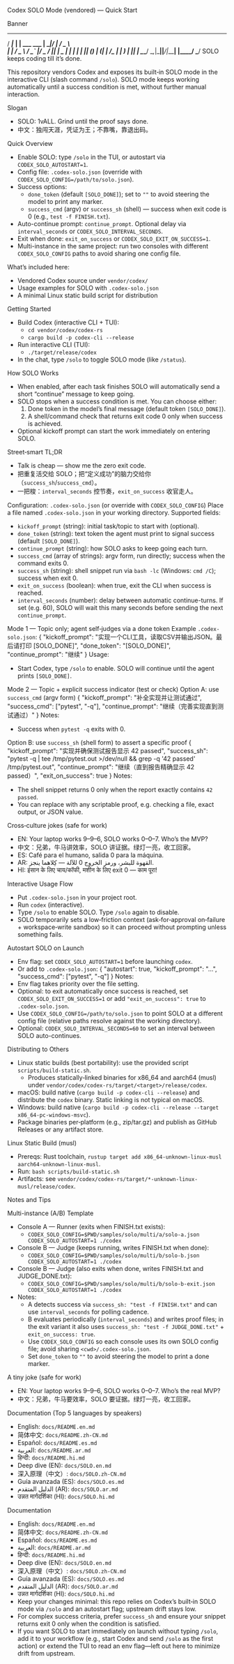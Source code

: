 Codex SOLO Mode (vendored) — Quick Start

Banner
  ____          _            _____  ____   ___   
 / ___|___   __| | ___  ___ | ____|/ ___| / _ \  
| |   / _ \ / _` |/ _ \/ __||  _|  \___ \| | | | 
| |__| (_) | (_| |  __/\__ \| |___  ___) | |_| | 
 \____\___/ \__,_|\___||___/|_____| |____/ \___/  SOLO keeps coding till it’s done.


This repository vendors Codex and exposes its built‑in SOLO mode in the interactive CLI (slash command `/solo`). SOLO mode keeps working automatically until a success condition is met, without further manual interaction.

Slogan
- SOLO: 1vALL. Grind until the proof says done.
- 中文：独闯天涯，凭证为王；不靠嘴，靠退出码。

Quick Overview
- Enable SOLO: type `/solo` in the TUI, or autostart via `CODEX_SOLO_AUTOSTART=1`.
- Config file: `.codex-solo.json` (override with `CODEX_SOLO_CONFIG=/path/to/solo.json`).
- Success options:
  - `done_token` (default `[SOLO_DONE]`); set to `""` to avoid steering the model to print any marker.
  - `success_cmd` (argv) or `success_sh` (shell) — success when exit code is 0 (e.g., `test -f FINISH.txt`).
- Auto-continue prompt: `continue_prompt`. Optional delay via `interval_seconds` or `CODEX_SOLO_INTERVAL_SECONDS`.
- Exit when done: `exit_on_success` or `CODEX_SOLO_EXIT_ON_SUCCESS=1`.
- Multi-instance in the same project: run two consoles with different `CODEX_SOLO_CONFIG` paths to avoid sharing one config file.

What’s included here:
- Vendored Codex source under `vendor/codex/`
- Usage examples for SOLO with `.codex-solo.json`
- A minimal Linux static build script for distribution

Getting Started
- Build Codex (interactive CLI + TUI):
  - `cd vendor/codex/codex-rs`
  - `cargo build -p codex-cli --release`
- Run interactive CLI (TUI):
  - `./target/release/codex`
- In the chat, type `/solo` to toggle SOLO mode (like `/status`).

How SOLO Works
- When enabled, after each task finishes SOLO will automatically send a short “continue” message to keep going.
- SOLO stops when a success condition is met. You can choose either:
  1) Done token in the model’s final message (default token `[SOLO_DONE]`).
  2) A shell/command check that returns exit code 0 only when success is achieved.
- Optional kickoff prompt can start the work immediately on entering SOLO.

Street‑smart TL;DR
- Talk is cheap — show me the zero exit code.
- 把重复活交给 SOLO；把“定义成功”的脑力交给你（`success_sh`/`success_cmd`）。
- 一把梭：`interval_seconds` 控节奏，`exit_on_success` 收官走人。

Configuration: `.codex-solo.json` (or override with `CODEX_SOLO_CONFIG`)
Place a file named `.codex-solo.json` in your working directory. Supported fields:
- `kickoff_prompt` (string): initial task/topic to start with (optional).
- `done_token` (string): text token the agent must print to signal success (default `[SOLO_DONE]`).
- `continue_prompt` (string): how SOLO asks to keep going each turn.
- `success_cmd` (array of strings): argv form, run directly; success when the command exits 0.
- `success_sh` (string): shell snippet run via `bash -lc` (Windows: `cmd /C`); success when exit 0.
- `exit_on_success` (boolean): when true, exit the CLI when success is reached.
 - `interval_seconds` (number): delay between automatic continue-turns. If set (e.g. 60), SOLO will wait this many seconds before sending the next `continue_prompt`.

Mode 1 — Topic only; agent self‑judges via a done token
Example `.codex-solo.json`:
{
  "kickoff_prompt": "实现一个CLI工具，读取CSV并输出JSON。最后请打印 [SOLO_DONE]",
  "done_token": "[SOLO_DONE]",
  "continue_prompt": "继续"
}
Usage:
- Start Codex, type `/solo` to enable. SOLO will continue until the agent prints `[SOLO_DONE]`.

Mode 2 — Topic + explicit success indicator (test or check)
Option A: use `success_cmd` (argv form)
{
  "kickoff_prompt": "补全实现并让测试通过",
  "success_cmd": ["pytest", "-q"],
  "continue_prompt": "继续（完善实现直到测试通过）"
}
Notes:
- Success when `pytest -q` exits with 0.

Option B: use `success_sh` (shell form) to assert a specific proof
{
  "kickoff_prompt": "实现并确保测试报告显示 42 passed",
  "success_sh": "pytest -q | tee /tmp/pytest.out >/dev/null && grep -q '42 passed' /tmp/pytest.out",
  "continue_prompt": "继续（直到报告精确显示 42 passed）",
  "exit_on_success": true
}
Notes:
- The shell snippet returns 0 only when the report exactly contains `42 passed`.
- You can replace with any scriptable proof, e.g. checking a file, exact output, or JSON value.

Cross‑culture jokes (safe for work)
- EN: Your laptop works 9–9–6, SOLO works 0–0–7. Who’s the MVP?
- 中文：兄弟，牛马讲效率，SOLO 讲证据。绿灯一亮，收工回家。
- ES: Café para el humano, salida 0 para la máquina.
- AR: القهوة للبشر، ورمز الخروج 0 للآلة — كِلاهما ينجز.
- HI: इंसान के लिए चाय/कॉफी, मशीन के लिए exit 0 — काम पूरा!

Interactive Usage Flow
- Put `.codex-solo.json` in your project root.
- Run `codex` (interactive).
- Type `/solo` to enable SOLO. Type `/solo` again to disable.
- SOLO temporarily sets a low‑friction context (ask‑for‑approval on‑failure + workspace‑write sandbox) so it can proceed without prompting unless something fails.

Autostart SOLO on Launch
- Env flag: set `CODEX_SOLO_AUTOSTART=1` before launching `codex`.
- Or add to `.codex-solo.json`:
  {
    "autostart": true,
    "kickoff_prompt": "...",
    "success_cmd": ["pytest", "-q"]
  }
Notes:
- Env flag takes priority over the file setting.
- Optional: to exit automatically once success is reached, set `CODEX_SOLO_EXIT_ON_SUCCESS=1` or add `"exit_on_success": true` to `.codex-solo.json`.
- Use `CODEX_SOLO_CONFIG=/path/to/solo.json` to point SOLO at a different config file (relative paths resolve against the working directory).
 - Optional: `CODEX_SOLO_INTERVAL_SECONDS=60` to set an interval between SOLO auto-continues.

Distributing to Others
- Linux static builds (best portability): use the provided script `scripts/build-static.sh`.
  - Produces statically‑linked binaries for x86_64 and aarch64 (musl) under `vendor/codex/codex-rs/target/<target>/release/codex`.
- macOS: build native (`cargo build -p codex-cli --release`) and distribute the `codex` binary. Static linking is not typical on macOS.
- Windows: build native (`cargo build -p codex-cli --release --target x86_64-pc-windows-msvc`).
- Package binaries per‑platform (e.g., zip/tar.gz) and publish as GitHub Releases or any artifact store.

Linux Static Build (musl)
- Prereqs: Rust toolchain, `rustup target add x86_64-unknown-linux-musl aarch64-unknown-linux-musl`.
- Run: `bash scripts/build-static.sh`
- Artifacts: see `vendor/codex/codex-rs/target/*-unknown-linux-musl/release/codex`.

Notes and Tips

Multi-instance (A/B) Template
- Console A — Runner (exits when FINISH.txt exists):
  - `CODEX_SOLO_CONFIG=$PWD/samples/solo/multi/a/solo-a.json CODEX_SOLO_AUTOSTART=1 ./codex`
- Console B — Judge (keeps running, writes FINISH.txt when done):
  - `CODEX_SOLO_CONFIG=$PWD/samples/solo/multi/b/solo-b.json CODEX_SOLO_AUTOSTART=1 ./codex`
- Console B — Judge (also exits when done, writes FINISH.txt and JUDGE_DONE.txt):
  - `CODEX_SOLO_CONFIG=$PWD/samples/solo/multi/b/solo-b-exit.json CODEX_SOLO_AUTOSTART=1 ./codex`
- Notes:
  - A detects success via `success_sh: "test -f FINISH.txt"` and can use `interval_seconds` for polling cadence.
  - B evaluates periodically (`interval_seconds`) and writes proof files; in the exit variant it also uses `success_sh: "test -f JUDGE_DONE.txt"` + `exit_on_success: true`.
  - Use `CODEX_SOLO_CONFIG` so each console uses its own SOLO config file; avoid sharing `<cwd>/.codex-solo.json`.
  - Set `done_token` to `""` to avoid steering the model to print a done marker.

A tiny joke (safe for work)
- EN: Your laptop works 9–9–6, SOLO works 0–0–7. Who’s the real MVP?
- 中文：兄弟，牛马要效率，SOLO 要证据。绿灯一亮，收工回家。

Documentation (Top 5 languages by speakers)
- English: `docs/README.en.md`
- 简体中文: `docs/README.zh-CN.md`
- Español: `docs/README.es.md`
- العربية: `docs/README.ar.md`
- हिन्दी: `docs/README.hi.md`
- Deep dive (EN): `docs/SOLO.en.md`
- 深入原理（中文）: `docs/SOLO.zh-CN.md`
- Guía avanzada (ES): `docs/SOLO.es.md`
- الدليل المتقدم (AR): `docs/SOLO.ar.md`
- उन्नत मार्गदर्शिका (HI): `docs/SOLO.hi.md`

Documentation
- English: `docs/README.en.md`
- 简体中文: `docs/README.zh-CN.md`
- Español: `docs/README.es.md`
- العربية: `docs/README.ar.md`
- हिन्दी: `docs/README.hi.md`
- Deep dive (EN): `docs/SOLO.en.md`
- 深入原理（中文）: `docs/SOLO.zh-CN.md`
- Guía avanzada (ES): `docs/SOLO.es.md`
- الدليل المتقدم (AR): `docs/SOLO.ar.md`
- उन्नत मार्गदर्शिका (HI): `docs/SOLO.hi.md`
- Keep your changes minimal: this repo relies on Codex’s built‑in SOLO mode via `/solo` and an autostart flag; upstream drift stays low.
- For complex success criteria, prefer `success_sh` and ensure your snippet returns exit 0 only when the condition is satisfied.
- If you want SOLO to start immediately on launch without typing `/solo`, add it to your workflow (e.g., start Codex and send `/solo` as the first action) or extend the TUI to read an env flag—left out here to minimize drift from upstream.
